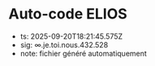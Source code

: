 # Auto-code ELIOS
- ts: 2025-09-20T18:21:45.575Z
- sig: ∞.je.toi.nous.432.528
- note: fichier généré automatiquement